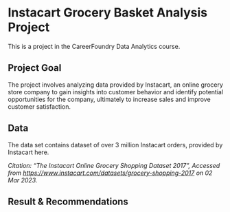 # Instacart Grocery Basket Analysis Project
This is a project in the CareerFoundry Data Analytics course.
## Project Goal
The project involves analyzing data provided by Instacart, an online grocery store company to gain insights into customer behavior and identify potential opportunities for the company, ultimately to increase sales and improve customer satisfaction.
## Data
The data set contains dataset of over 3 million Instacart orders, provided by Instacart here.

*Citation: “The Instacart Online Grocery Shopping Dataset 2017”, Accessed from https://www.instacart.com/datasets/grocery-shopping-2017 on 02 Mar 2023.*

## Result & Recommendations
